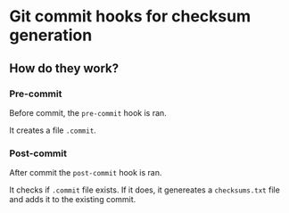 # Git commit hooks for checksum generation

## How do they work?
### Pre-commit
Before commit, the `pre-commit` hook is ran.

It creates a file `.commit`.

### Post-commit
After commit the `post-commit` hook is ran.

It checks if `.commit` file exists. If it does, it genereates a `checksums.txt` file and adds it to the existing commit.
